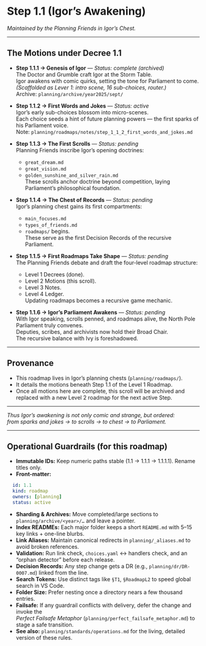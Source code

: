 # Step 1.1 (Igor’s Awakening)  
*Maintained by the Planning Friends in Igor’s Chest.*  

---

## The Motions under Decree 1.1

- **Step 1.1.1 → Genesis of Igor** — *Status: complete (archived)*  
  The Doctor and Grumble craft Igor at the Storm Table.  
  Igor awakens with comic quirks, setting the tone for Parliament to come.  
  *(Scaffolded as Lever 1: intro scene, 16 sub-choices, router.)*  
  Archive: `planning/archive/year2025/sept/`

- **Step 1.1.2 → First Words and Jokes** — *Status: active*  
  Igor’s early sub-choices blossom into micro-scenes.  
  Each choice seeds a hint of future planning powers — the first sparks of his Parliament voice.  
  Note: `planning/roadmaps/notes/step_1_1_2_first_words_and_jokes.md`

- **Step 1.1.3 → The First Scrolls** — *Status: pending*  
  Planning Friends inscribe Igor’s opening doctrines:  
  - `great_dream.md`  
  - `great_vision.md`  
  - `golden_sunshine_and_silver_rain.md`  
  These scrolls anchor doctrine beyond competition, laying Parliament’s philosophical foundation.

- **Step 1.1.4 → The Chest of Records** — *Status: pending*  
  Igor’s planning chest gains its first compartments:  
  - `main_focuses.md`  
  - `types_of_friends.md`  
  - `roadmaps/` begins.  
  These serve as the first Decision Records of the recursive Parliament.

- **Step 1.1.5 → First Roadmaps Take Shape** — *Status: pending*  
  The Planning Friends debate and draft the four-level roadmap structure:  
  - Level 1 Decrees (done).  
  - Level 2 Motions (this scroll).  
  - Level 3 Notes.  
  - Level 4 Ledger.  
  Updating roadmaps becomes a recursive game mechanic.

- **Step 1.1.6 → Igor’s Parliament Awakens** — *Status: pending*  
  With Igor speaking, scrolls penned, and roadmaps alive, the North Pole Parliament truly convenes.  
  Deputies, scribes, and archivists now hold their Broad Chair.  
  The recursive balance with Ivy is foreshadowed.

---

## Provenance
- This roadmap lives in Igor’s planning chests (`planning/roadmaps/`).  
- It details the motions beneath Step 1.1 of the Level 1 Roadmap.  
- Once all motions here are complete, this scroll will be archived and replaced with a new Level 2 roadmap for the next active Step.  

---

*Thus Igor’s awakening is not only comic and strange, but ordered:  
from sparks and jokes → to scrolls → to chest → to Parliament.*  

---

## Operational Guardrails (for this roadmap)

- **Immutable IDs:** Keep numeric paths stable (1.1 → 1.1.1 → 1.1.1.1). Rename titles only.
- **Front-matter:**  

```yaml
  id: 1.1
  kind: roadmap
  owners: [planning]
  status: active
```

- **Sharding & Archives:** Move completed/large sections to `planning/archive/<year>/…` and leave a pointer.  
- **Index READMEs:** Each major folder keeps a short `README.md` with 5–15 key links + one-line blurbs.  
- **Link Aliases:** Maintain canonical redirects in `planning/_aliases.md` to avoid broken references.  
- **Validation:** Run link check, `choices.yaml` ↔ handlers check, and an “orphan detector” before each release.  
- **Decision Records:** Any step change gets a DR (e.g., `planning/dr/DR-0007.md`) linked from the line.  
- **Search Tokens:** Use distinct tags like `§T1`, `§RoadmapL2` to speed global search in VS Code.  
- **Folder Size:** Prefer nesting once a directory nears a few thousand entries.  
- **Failsafe:** If any guardrail conflicts with delivery, defer the change and invoke the  
  _Perfect Failsafe Metaphor_ (`planning/perfect_failsafe_metaphor.md`) to stage a safe transition.  
- **See also:** `planning/standards/operations.md` for the living, detailed version of these rules.  
